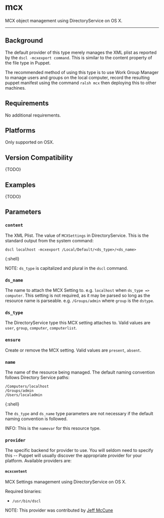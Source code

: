 mcx
===

MCX object management using DirectoryService on OS X.

* * *

Background
----------

The default provider of this type merely manages the XML plist as
reported by the `dscl -mcxexport command`. This is similar to the
content property of the file type in Puppet.

The recommended method of using this type is to use Work Group
Manager to manage users and groups on the local computer, record
the resulting puppet manifest using the command `ralsh mcx` then
deploying this to other machines.

Requirements
------------

No additional requirements.

Platforms
---------

Only supported on OSX.

Version Compatibility
---------------------

{TODO}

Examples
--------

{TODO}

Parameters
----------

### `content`

The XML Plist. The value of `MCXSettings` in DirectoryService. This
is the standard output from the system command:

    dscl localhost -mcxexport /Local/Default/<ds_type>/<ds_name>
{:shell}

NOTE: `ds_type` is capitalized and plural in the `dscl` command.

### `ds_name`

The name to attach the MCX Setting to. e.g. `localhost` when
`ds_type => computer`. This setting is not required, as it may be
parsed so long as the resource name is parseable. e.g.
`/Groups/admin` where `group` is the `dstype`.

### `ds_type`

The DirectoryService type this MCX setting attaches to. Valid
values are `user`, `group`, `computer`, `computerlist`.

### `ensure`

Create or remove the MCX setting. Valid values are `present`,
`absent`.

### `name`

The name of the resource being managed. The default naming
convention follows Directory Service paths:

    /Computers/localhost
    /Groups/admin
    /Users/localadmin
{:shell}

The `ds_type` and `ds_name` type parameters are not necessary if the
default naming convention is followed.

INFO: This is the `namevar` for this resource type.

### `provider`

The specific backend for provider to use. You will seldom need to
specify this -- Puppet will usually discover the appropriate
provider for your platform. Available providers are:

#### `mcxcontent`

MCX Settings management using DirectoryService on OS X.

Required binaries:

* `/usr/bin/dscl`

NOTE: This provider was contributed by [Jeff
McCune](mailto:mccune.jeff@gmail.com)

